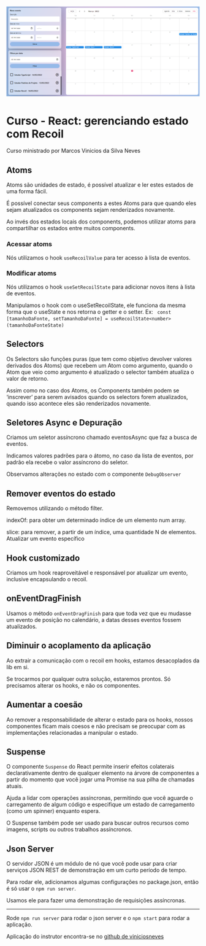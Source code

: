 <h1 align="center">
  <img alt="event tracker banner" title="event tracker banner" src="./src/assets/banner.png" />
</h1>

# Curso - React: gerenciando estado com Recoil

Curso ministrado por Marcos Vinicios da Silva Neves

## Atoms

Atoms são unidades de estado, é possível atualizar e ler estes estados de uma forma fácil.

É possível conectar seus components a estes Atoms para que quando eles sejam atualizados os components sejam renderizados novamente.

Ao invés dos estados locais dos components, podemos utilizar atoms para compartilhar os estados entre muitos components.

### Acessar atoms

Nós utilizamos o hook `useRecoilValue` para ter acesso à lista de eventos.

### Modificar atoms

Nós utilizamos o hook `useSetRecoilState` para adicionar novos itens à lista de eventos.

Manipulamos o hook com o useSetRecoilState, ele funciona da mesma forma que o useState e nos retorna o getter e o setter.
Ex: ` const [tamanhoDaFonte, setTamanhoDaFonte] = useRecoilState<number>(tamanhoDaFonteState)`

## Selectors

Os Selectors sâo funções puras (que tem como objetivo devolver valores derivados dos Atoms) que recebem um Atom como argumento, quando o Atom que veio como argumento é atualizado o selector também atualiza o valor de retorno.

Assim como no caso dos Atoms, os Components também podem se ‘inscrever’ para serem avisados quando os selectors forem atualizados, quando isso acontece eles são renderizados novamente.

## Seletores Async e Depuração

Criamos um seletor assíncrono
chamado eventosAsync que faz a busca de eventos.

Indicamos valores padrões para o átomo, no caso da lista de eventos, por padrão ela recebe o valor assíncrono do seletor.

Observamos alterações no estado com o componente `DebugObserver`

## Remover eventos do estado

Removemos utilizando o método filter.

indexOf: para obter um determinado índice de um elemento num array.

slice: para remover, a partir de um índice, uma quantidade N de elementos.
Atualizar um evento específico

## Hook customizado

Criamos um hook reaproveitável e responsável por atualizar um evento, inclusive encapsulando o recoil.

## onEventDragFinish

Usamos o método `onEventDragFinish` para que toda vez que eu mudasse um evento de posição no calendário, a datas desses eventos fossem atualizados.

## Diminuir o acoplamento da aplicação

Ao extrair a comunicação com o recoil em hooks, estamos desacoplados da lib em si.

Se trocarmos por qualquer outra solução, estaremos prontos. Só precisamos alterar os hooks, e não os componentes.

## Aumentar a coesão

Ao remover a responsabilidade de alterar o estado para os hooks, nossos componentes ficam mais coesos e não precisam se preocupar com as implementações relacionadas a manipular o estado.

## Suspense

O componente `Suspense` do React permite inserir efeitos colaterais declarativamente dentro de qualquer elemento na árvore de componentes a partir do momento que você jogar uma Promise na sua pilha de chamadas atuais.

Ajuda a lidar com operações assíncronas, permitindo que você aguarde o carregamento de algum código e especifique um estado de carregamento (como um spinner) enquanto espera.

O Suspense também pode ser usado para buscar outros recursos como imagens, scripts ou outros trabalhos assíncronos.

## Json Server

O servidor JSON é um módulo de nó que você pode usar para criar serviços JSON REST de demonstração em um curto período de tempo.

Para rodar ele, adicionamos algumas configurações no package.json, então é só usar o `npm run server`.

Usamos ele para fazer uma demonstração de requisições assíncronas.

---

Rode `npm run server` para rodar o json server e o `npm start` para rodar a aplicação.

Aplicação do instrutor encontra-se no [github de viniciosneves](https://github.com/alura-cursos/event-tracker)
